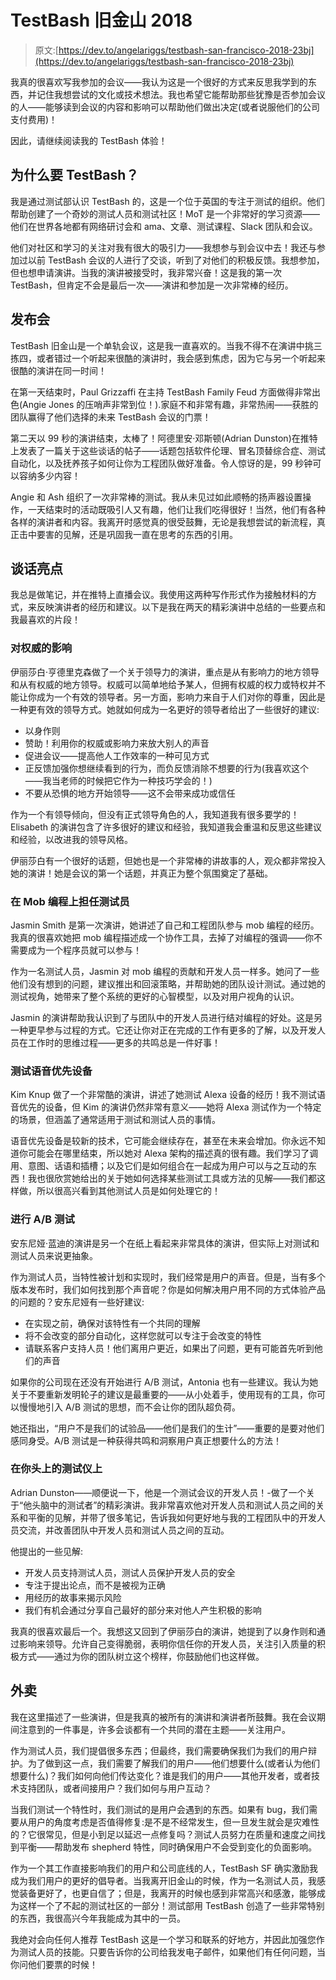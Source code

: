 # TestBash 旧金山 2018

> 原文:[https://dev.to/angelariggs/testbash-san-francisco-2018-23bj](https://dev.to/angelariggs/testbash-san-francisco-2018-23bj)

我真的很喜欢写我参加的会议——我认为这是一个很好的方式来反思我学到的东西，并记住我想尝试的文化或技术想法。我也希望它能帮助那些犹豫是否参加会议的人——能够读到会议的内容和影响可以帮助他们做出决定(或者说服他们的公司支付费用)！

因此，请继续阅读我的 TestBash 体验！

## 为什么要 TestBash？

我是通过测试部认识 TestBash 的，这是一个位于英国的专注于测试的组织。他们帮助创建了一个奇妙的测试人员和测试社区！MoT 是一个非常好的学习资源——他们在世界各地都有网络研讨会和 ama、文章、测试课程、Slack 团队和会议。

他们对社区和学习的关注对我有很大的吸引力——我想参与到会议中去！我还与参加过以前 TestBash 会议的人进行了交谈，听到了对他们的积极反馈。我想参加，但也想申请演讲。当我的演讲被接受时，我非常兴奋！这是我的第一次 TestBash，但肯定不会是最后一次——演讲和参加是一次非常棒的经历。

## 发布会

TestBash 旧金山是一个单轨会议，这是我一直喜欢的。当我不得不在演讲中挑三拣四，或者错过一个听起来很酷的演讲时，我会感到焦虑，因为它与另一个听起来很酷的演讲在同一时间！

在第一天结束时，Paul Grizzaffi 在主持 TestBash Family Feud 方面做得非常出色(Angie Jones 的压哨声非常到位！).家庭不和非常有趣，非常热闹——获胜的团队赢得了他们选择的未来 TestBash 会议的门票！

第二天以 99 秒的演讲结束，太棒了！阿德里安·邓斯顿(Adrian Dunston)在推特上发表了一篇关于这些谈话的帖子——话题包括软件伦理、冒名顶替综合症、测试自动化，以及抚养孩子如何让你为工程团队做好准备。令人惊讶的是，99 秒钟可以容纳多少内容！

Angie 和 Ash 组织了一次非常棒的测试。我从未见过如此顺畅的扬声器设置操作，一天结束时的活动既吸引人又有趣，他们让我们吃得很好！当然，他们有各种各样的演讲者和内容。我离开时感觉真的很受鼓舞，无论是我想尝试的新流程，真正击中要害的见解，还是巩固我一直在思考的东西的引用。

## 谈话亮点

我总是做笔记，并在推特上直播会议。我使用这两种写作形式作为接触材料的方式，来反映演讲者的经历和建议。以下是我在两天的精彩演讲中总结的一些要点和我最喜欢的片段！

### 对权威的影响

伊丽莎白·亨德里克森做了一个关于领导力的演讲，重点是从有影响力的地方领导和从有权威的地方领导。权威可以简单地给予某人，但拥有权威的权力或特权并不能让你成为一个有效的领导者。另一方面，影响力来自于人们对你的尊重，因此是一种更有效的领导方式。她就如何成为一名更好的领导者给出了一些很好的建议:

*   以身作则
*   赞助！利用你的权威或影响力来放大别人的声音
*   促进会议——提高他人工作效率的一种可见方式
*   正反馈加强你想继续看到的行为，而负反馈消除不想要的行为(我喜欢这个——我当老师的时候把它作为一种技巧学会的！)
*   不要从恐惧的地方开始领导——这不会带来成功或信任

作为一个有领导倾向，但没有正式领导角色的人，我知道我有很多要学的！Elisabeth 的演讲包含了许多很好的建议和经验，我知道我会重温和反思这些建议和经验，以改进我的领导风格。

伊丽莎白有一个很好的话题，但她也是一个非常棒的讲故事的人，观众都非常投入她的演讲！她是会议的第一个话题，并真正为整个氛围奠定了基础。

### 在 Mob 编程上担任测试员

Jasmin Smith 是第一次演讲，她讲述了自己和工程团队参与 mob 编程的经历。我真的很喜欢她把 mob 编程描述成一个协作工具，去掉了对编程的强调——你不需要成为一个程序员就可以参与！

作为一名测试人员，Jasmin 对 mob 编程的贡献和开发人员一样多。她问了一些他们没有想到的问题，建议推出和回滚策略，并帮助她的团队设计测试。通过她的测试视角，她带来了整个系统的更好的心智模型，以及对用户视角的认识。

Jasmin 的演讲帮助我认识到了与团队中的开发人员进行结对编程的好处。这是另一种更早参与过程的方式。它还让你对正在完成的工作有更多的了解，以及开发人员在工作时的思维过程——更多的共鸣总是一件好事！

### 测试语音优先设备

Kim Knup 做了一个非常酷的演讲，讲述了她测试 Alexa 设备的经历！我不测试语音优先的设备，但 Kim 的演讲仍然非常有意义——她将 Alexa 测试作为一个特定的场景，但涵盖了通常适用于测试和测试人员的事情。

语音优先设备是较新的技术，它可能会继续存在，甚至在未来会增加。你永远不知道你可能会在哪里结束，所以她对 Alexa 架构的描述真的很有趣。我们学习了调用、意图、话语和插槽；以及它们是如何组合在一起成为用户可以与之互动的东西！我也很欣赏她给出的关于她如何选择某些测试工具或方法的见解——我们都这样做，所以很高兴看到其他测试人员是如何处理它的！

### 进行 A/B 测试

安东尼娅·蓝迪的演讲是另一个在纸上看起来非常具体的演讲，但实际上对测试和测试人员来说更抽象。

作为测试人员，当特性被计划和实现时，我们经常是用户的声音。但是，当有多个版本发布时，我们如何找到那个声音呢？你是如何解决用户用不同的方式体验产品的问题的？安东尼娅有一些好建议:

*   在实现之前，确保对该特性有一个共同的理解
*   将不会改变的部分自动化，这样您就可以专注于会改变的特性
*   请联系客户支持人员！他们离用户更近，如果出了问题，更有可能首先听到他们的声音

如果你的公司现在还没有开始进行 A/B 测试，Antonia 也有一些建议。我认为她关于不要重新发明轮子的建议是最重要的——从小处着手，使用现有的工具，你可以慢慢地引入 A/B 测试的思想，而不会让你的团队超负荷。

她还指出，“用户不是我们的试验品——他们是我们的生计”——重要的是要对他们感同身受。A/B 测试是一种获得共鸣和洞察用户真正想要什么的方法！

### 在你头上的测试仪上

Adrian Dunston——顺便说一下，他是一个测试会议的开发人员！-做了一个关于“他头脑中的测试者”的精彩演讲。我非常喜欢他对开发人员和测试人员之间的关系和平衡的见解，并带了很多笔记，告诉我如何更好地与我的工程团队中的开发人员交流，并改善团队中开发人员和测试人员之间的互动。

他提出的一些见解:

*   开发人员支持测试人员，测试人员保护开发人员的安全
*   专注于提出论点，而不是被视为正确
*   用经历的故事来揭示风险
*   我们有机会通过分享自己最好的部分来对他人产生积极的影响

我真的很喜欢最后一个。我想这又回到了伊丽莎白的演讲，她提到了以身作则和通过影响来领导。允许自己变得脆弱，表明你信任你的开发人员，关注引入质量的积极方式——通过为你的团队树立这个榜样，你鼓励他们也这样做。

## 外卖

我在这里描述了一些演讲，但是我真的被所有的演讲和演讲者所鼓舞。我在会议期间注意到的一件事是，许多会谈都有一个共同的潜在主题——关注用户。

作为测试人员，我们提倡很多东西；但最终，我们需要确保我们为我们的用户辩护。为了做到这一点，我们需要了解我们的用户——他们想要什么(或者认为他们想要什么)？我们如何向他们传达变化？谁是我们的用户——其他开发者，或者技术支持团队，或者间接用户？我们如何与用户互动？

当我们测试一个特性时，我们测试的是用户会遇到的东西。如果有 bug，我们需要从用户的角度考虑是否值得修复:是不是不经常发生，但一旦发生就会是灾难性的？它很常见，但是小到足以延迟一点修复吗？测试人员努力在质量和速度之间找到平衡——帮助发布 shepherd 特性，同时确保用户不会受到变化的负面影响。

作为一个其工作直接影响我们的用户和公司底线的人，TestBash SF 确实激励我成为我们用户的更好的倡导者。当我离开旧金山的时候，作为一名测试人员，我感觉装备更好了，也更自信了；但是，我离开的时候也感到非常高兴和感激，能够成为这样一个了不起的测试社区的一部分！测试部用 TestBash 创造了一些非常特别的东西，我很高兴今年我能成为其中的一员。

我绝对会向任何人推荐 TestBash 这是一个学习和联系的好地方，并因此加强您作为测试人员的技能。只要告诉你的公司给我发电子邮件，如果他们有任何问题，当你问他们要票的时候！